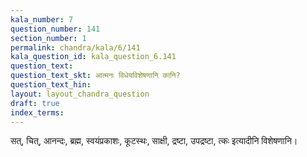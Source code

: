 ```yaml
---
kala_number: 7
question_number: 141
section_number: 1
permalink: chandra/kala/6/141
kala_question_id: kala_question_6.141
question_text: 
question_text_skt: आत्मनः विधेयविशेषणानि कानि?
question_text_hin: 
layout: layout_chandra_question
draft: true
index_terms:
---
```


<!-- skt-start -->
सत्, चित्, आनन्दः, ब्रह्म, स्वयंप्रकाशः, कूटस्थः, साक्षी, द्रष्टा, उपद्रष्टा, त्कः इत्यादीनि विशेषणानि।
<!-- skt-end -->

<!-- eng-start -->
<!-- eng-end -->

